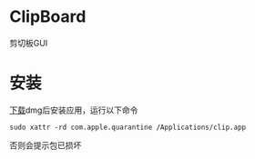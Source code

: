 # ClipBoard

剪切板GUI

# 安装

[下载](https://github.com/inkroom/clipboard/releases)dmg后安装应用，运行以下命令

```shell
sudo xattr -rd com.apple.quarantine /Applications/clip.app
```

否则会提示包已损坏
